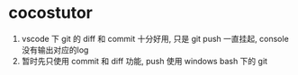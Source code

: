 # cocostutor



1. vscode 下 git 的 diff 和 commit 十分好用, 只是 git push 一直挂起, console 没有输出对应的log
2. 暂时先只使用 commit 和 diff 功能, push 使用 windows bash 下的 git
